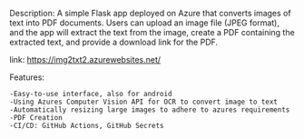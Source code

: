 Description:
A simple Flask app deployed on Azure that converts images of text into PDF documents. Users can upload an image file (JPEG format), and the app will extract the text from the image,
create a PDF containing the extracted text, and provide a download link for the PDF.

link: https://img2txt2.azurewebsites.net/

Features:

    -Easy-to-use interface, also for android
    -Using Azures Computer Vision API for OCR to convert image to text
    -Automatically resizing large images to adhere to azures requirements
    -PDF Creation
    -CI/CD: GitHub Actions, GitHub Secrets





